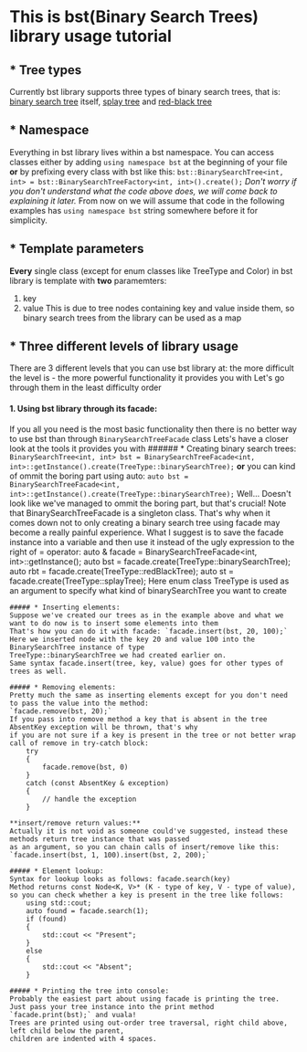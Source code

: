 # This is bst(Binary Search Trees) library usage tutorial

## * Tree types
Currently bst library supports three types of binary search trees, that is: [binary search tree](https://en.wikipedia.org/wiki/Binary_search_tree) itself, [splay tree](https://en.wikipedia.org/wiki/Splay_tree) and [red-black tree](https://en.wikipedia.org/wiki/Red%E2%80%93black_tree)

## * Namespace
Everything in bst library lives within a bst namespace.
You can access classes either by adding `using namespace bst` at the beginning of your file **or**
by prefixing every class with bst like this: `bst::BinarySearchTree<int, int> = bst::BinarySearchTreeFactory<int, int>().create();`
*Don't worry if you don't understand what the code above does, we will come back to explaining it later.*
From now on we will assume that code in the following examples has `using namespace bst` string somewhere before it for simplicity.

## * Template parameters
**Every** single class (except for enum classes like TreeType and Color) in bst library is template with **two** paramemters:
  1. key
  2. value
This is due to tree nodes containing key and value inside them, so binary search trees from the library can be used as a map

## * **Three** different levels of library usage
There are 3 different levels that you can use bst library at:
the more difficult the level is - the more powerful functionality it provides you with
Let's go through them in the least difficulty order
  #### 1. Using bst library through its facade:
  If you all you need is the most basic functionality then there is no better way to use bst than through `BinarySearchTreeFacade` class
  Lets's have a closer look at the tools it provides you with
    ###### * Creating binary search trees: 
    `BinarySearchTree<int, int> bst = BinarySearchTreeFacade<int, int>::getInstance().create(TreeType::binarySearchTree);` **or**
    you can kind of ommit the boring part using auto: 
    `auto bst =  BinarySearchTreeFacade<int, int>::getInstance().create(TreeType::binarySearchTree);`
    Well... Doesn't look like we've managed to ommit the boring part, but that's crucial! 
    Note that BinarySearchTreeFacade is a singleton class.
    That's why when it comes down not to only creating a binary search tree using facade may become a really painful experience.
    What I suggest is to save the facade instance into a variable and then 
    use it instead of the ugly expression to the right of = operator:
        auto & facade = BinarySearchTreeFacade<int, int>::getInstance();
        auto bst = facade.create(TreeType::binarySearchTree);
        auto rbt = facade.create(TreeType::redBlackTree);
        auto st = facade.create(TreeType::splayTree);
    Here enum class TreeType is used as an argument to specify what kind of binarySearchTree you want to create
    
    ##### * Inserting elements: 
    Suppose we've created our trees as in the example above and what we want to do now is to insert some elements into them
    That's how you can do it with facade: `facade.insert(bst, 20, 100);` 
    Here we inserted node with the key 20 and value 100 into the BinarySearchTree instance of type
    TreeType::binarySearchTree we had created earlier on.
    Same syntax facade.insert(tree, key, value) goes for other types of trees as well.
    
    ##### * Removing elements:
    Pretty much the same as inserting elements except for you don't need to pass the value into the method: 
    `facade.remove(bst, 20);`
    If you pass into remove method a key that is absent in the tree AbsentKey exception will be thrown, that's why
    if you are not sure if a key is present in the tree or not better wrap call of remove in try-catch block:
        try
        {
            facade.remove(bst, 0)
        }
        catch (const AbsentKey & exception)
        {
            // handle the exception
        }
    
    **insert/remove return values:**
    Actually it is not void as someone could've suggested, instead these methods return tree instance that was passed
    as an argument, so you can chain calls of insert/remove like this: `facade.insert(bst, 1, 100).insert(bst, 2, 200);`
    
    ##### * Element lookup:
    Syntax for lookup looks as follows: facade.search(key)
    Method returns const Node<K, V>* (K - type of key, V - type of value), 
    so you can check whether a key is present in the tree like follows:
        using std::cout;
        auto found = facade.search(1);
        if (found)
        {
            std::cout << "Present";
        }
        else
        {
            std::cout << "Absent";
        }
    
    ##### * Printing the tree into console: 
    Probably the easiest part about using facade is printing the tree.
    Just pass your tree instance into the print method `facade.print(bst);` and vuala!
    Trees are printed using out-order tree traversal, right child above, left child below the parent,
    children are indented with 4 spaces.
    
    
